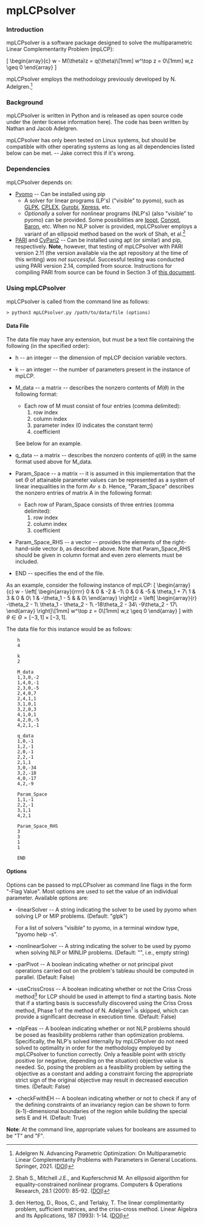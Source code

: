 # mpLCPsolver

### Introduction

mpLCPsolver is a software package designed to solve the multiparametric Linear Complementarity Problem (mpLCP):

\[
\begin{array}{c}
w - M(\theta)z = q(\theta)\\[1mm]
w^\top z = 0\\[1mm]
w,z \geq 0
\end{array}
\]

mpLCPsolver employs the methodology previously developed by N. Adelgren.[^fn1]



### Background

mpLCPsolver is written in Python and is released as open source code under the (enter license information here).
The code has been written by Nathan and Jacob Adelgren.

mpLCPsolver has only been tested on Linux systems, but should be compatible with other operating systems as long as all dependencies listed below can be met. -- Jake correct this if it's wrong.


### Dependencies

mpLCPsolver depends on:

- [Pyomo](http://www.pyomo.org/) -- Can be installed using pip
  - A solver for linear programs (LP's) ("visible" to pyomo), such as [GLPK](https://www.gnu.org/software/glpk/), [CPLEX](https://www.ibm.com/analytics/cplex-optimizer), [Gurobi](https://www.gurobi.com/), [Xpress](https://www.fico.com/en/products/fico-xpress-optimization), etc.
  - *Optionally* a solver for nonlinear programs (NLP's) (also "visible" to pyomo) can be provided. Some possibilities are [Ipopt](https://coin-or.github.io/Ipopt/), [Conopt](http://www.conopt.com/), [Baron](https://minlp.com/baron-solver), etc. When no NLP solver is provided, mpLCPsolver employs a variant of an ellipsoid method based on the work of Shah, et al.[^fn2]
- [PARI](https://pari.math.u-bordeaux.fr/) and [CyPari2](https://cypari2.readthedocs.io/en/latest/) -- Can be installed using apt (or similar) and pip, respectively. **Note**, however, that testing of mpLCPsolver with PARI version 2.11 (the version available via the apt repository at the time of this writing) *was not successful*. Successful testing was conducted using PARI version 2.14, compiled from source. Instructions for compiling PARI from source can be found in Section 3 of [this document](https://pari.math.u-bordeaux.fr/PDF/PARIwithWindows.pdf).

### Using mpLCPsolver

mpLCPsolver is called from the command line as follows:

    > python3 mpLCPsolver.py /path/to/data/file (options)
  
#### Data File

The data file may have any extension, but must be a text file containing the following (in the specified order):

- h -- an integer -- the dimension of mpLCP decision variable vectors.
- k -- an integer -- the number of parameters present in the instance of mpLCP.
- M_data -- a matrix   -- describes the nonzero contents of $M(\theta)$ in the following format:
  - Each row of M must consist of four entries (comma delimited): 
    1. row index
    2. column index
    3. parameter index (0 indicates the constant term)
    4. coefficient
    
  See below for an example.
- q_data -- a matrix   -- describes the nonzero contents of $q(\theta)$ in the same format used above for M_data.
- Param_Space -- a matrix   -- it is assumed in this implementation that the set $\Theta$ of attainable parameter values can be represented as a system of linear inequalities in the form $Av \leq b$. Hence, "Param_Space" describes the nonzero entries of matrix A in the following format:
  - Each row of Param_Space consists of three entries (comma delimited):
    1. row index
    2. column index
    3. coefficient
- Param_Space_RHS -- a vector   -- provides the elements of the right-hand-side vector $b$, as described above. Note that Param_Space_RHS should be given in column format and even zero elements must be included.
- END -- specifies the end of the file.
                       
As an example, consider the following instance of mpLCP:
\[
\begin{array}{c}
w - \left[
  \begin{array}{rrrr}
  0 & 0             & -2  & -1\\
  0 & 0             & -5  & \theta_1 + 7\\
  1 & 3             & 0   & 0\\
  1 & -\theta_1 - 5 &     & 0\\
  \end{array}
\right]z = \left[
  \begin{array}{r}
  -\theta_2 - 1\\
  \theta_1 - \theta_2 - 1\\
  -18\theta_2 - 34\\
  -9\theta_2 - 17\\
  \end{array}
\right]\\[1mm]
w^\top z = 0\\[1mm]
w,z \geq 0
\end{array}
\]
with $\theta \in \Theta = [-3, 1] \times [-3, 1]$.

The data file for this instance would be as follows:
        
        h 
        4
        
        k
        2
        
        M_data
        1,3,0,-2
        1,4,0,-1
        2,3,0,-5
        2,4,0,7
        2,4,1,1
        3,1,0,1
        3,2,0,3
        4,1,0,1
        4,2,0,-5
        4,2,1,-1
        
        q_data
        1,0,-1
        1,2,-1
        2,0,-1
        2,2,-1
        2,1,1
        3,0,-34
        3,2,-18
        4,0,-17
        4,2,-9
        
        Param_Space
        1,1,-1
        2,2,-1
        3,1,1
        4,2,1
        
        Param_Space_RHS 
        3
        3
        1
        1
        
        END  
  
#### Options

Options can be passed to mpLCPsolver as command line flags in the form "-Flag Value". Most options are used to set the value of an individual parameter. Available options are:

- -linearSolver -- A string indicating the solver to be used by pyomo when solving LP or MIP problems. (Default: "glpk") 
  
  For a list of solvers "visible" to pyomo, in a terminal window type, "pyomo help -s".
- -nonlinearSolver -- A string indicating the solver to be used by pyomo when solving NLP or MINLIP problems. (Default: "", i.e., empty string)
- -parPivot -- A boolean indicating whether or not principal pivot operations carried out on the problem's tableau should be computed in parallel. (Default: False)
- -useCrissCross -- A boolean indicating whether or not the Criss Cross method[^fn3] for LCP should be used in attempt to find a starting basis. Note that if a starting basis is successfully discovered using the Criss Cross method, Phase 1 of the method of N. Adelgren$^1$ is skipped, which can provide a significant decrease in execution time. (Default: False)
- -nlpFeas -- A boolean indicating whether or not NLP problems should be posed as feasibility problems rather than optimization problems. Specifically, the NLP's solved internally by mpLCPsolver do not need solved to optimality in order for the methodology employed by mpLCPsolver to function correctly. Only a feasible point with strictly positive (or negative, depending on the situation) objective value is needed. So, posing the problem as a feasibility problem by setting the objective as a constant and adding a constraint forcing the appropriate strict sign of the original objective may result in decreased execution times. (Default: False)
- -checkFwithEH -- A boolean indicating whether or not to check if any of the defining constraints of an invariancy region can be shown to form (k-1)-dimensional  boundaries of the region while building the special sets E and H. (Default: True)

**Note**: At the command line, appropriate values for booleans are assumed to be "T" and "F".


[^fn1]: Adelgren N. Advancing Parametric Optimization: On Multiparametric Linear Complementarity Problems with Parameters in General Locations. Springer, 2021. ([DOI](https://doi.org/10.1007/978-3-030-61821-6))
[^fn2]: Shah S., Mitchell J.E., and Kupferschmid M. An ellipsoid algorithm for equality-constrained nonlinear programs. Computers \& Operations Research, 28.1 (2001): 85-92. ([DOI](https://doi.org/10.1016/S0305-0548(99)00096-9))
[^fn3]: den Hertog, D., Roos, C., and Terlaky, T. The linear complimentarity problem, sufficient matrices, and the criss-cross method. Linear Algebra and Its Applications, 187 (1993): 1-14. ([DOI](https://doi.org/10.1016/0024-3795(93)90124-7))
